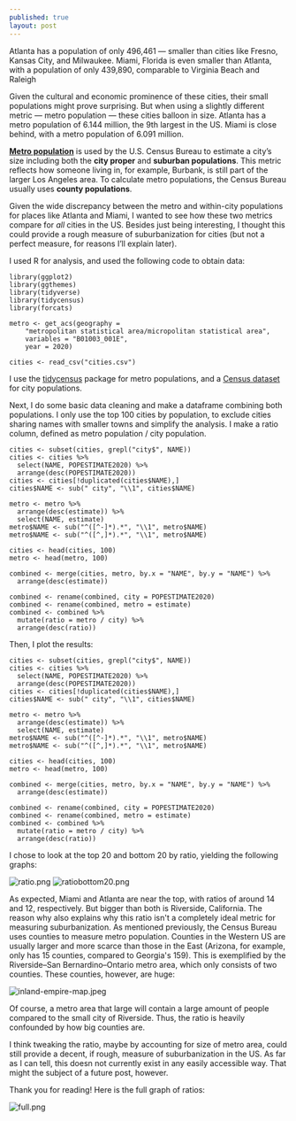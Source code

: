 ```yaml
---
published: true
layout: post
---
```

Atlanta has a population of only 496,461 — smaller than cities like Fresno, Kansas City, and Milwaukee. Miami, Florida is even smaller than Atlanta, with a population of only 439,890, comparable to Virginia Beach and Raleigh 

Given the cultural and economic prominence of these cities, their small populations might prove surprising. But when using a slightly different metric — metro population — these cities balloon in size. Atlanta has a metro population of 6.144 million, the 9th largest in the US. Miami is close behind, with a metro population of 6.091 million.

[**Metro population**](https://www.census.gov/programs-surveys/metro-micro.html) is used by the U.S. Census Bureau to estimate a city’s size including both the **city proper** and **suburban populations**. This metric reflects how someone living in, for example, Burbank, is still part of the larger Los Angeles area. To calculate metro populations, the Census Bureau usually uses **county populations**.

Given the wide discrepancy between the metro and within-city populations for places like Atlanta and Miami, I wanted to see how these two metrics compare for _all_ cities in the US. Besides just being interesting, I thought this could provide a rough measure of suburbanization for cities (but not a perfect measure, for reasons I’ll explain later). 

I used R for analysis, and used the following code to obtain data:

    library(ggplot2)
    library(ggthemes)
    library(tidyverse)
    library(tidycensus)
    library(forcats)
    
    metro <- get_acs(geography = 
		"metropolitan statistical area/micropolitan statistical area",
	    variables = "B01003_001E",
	    year = 2020)
    
    cities <- read_csv("cities.csv")


I use the [tidycensus](https://walker-data.com/tidycensus/) package for metro populations, and a [Census dataset](https://www.census.gov/data/tables/time-series/demo/popest/2020s-total-cities-and-towns.html) for city populations. 

Next, I do some basic data cleaning and make a dataframe combining both populations. I only use the top 100 cities by population, to exclude cities sharing names with smaller towns and simplify the analysis. I make a ratio column, defined as metro population / city population.

    cities <- subset(cities, grepl("city$", NAME))
    cities <- cities %>%
      select(NAME, POPESTIMATE2020) %>%
      arrange(desc(POPESTIMATE2020))
    cities <- cities[!duplicated(cities$NAME),]
    cities$NAME <- sub(" city", "\\1", cities$NAME)
    
    metro <- metro %>%
      arrange(desc(estimate)) %>% 
      select(NAME, estimate)
    metro$NAME <- sub("^([^-]*).*", "\\1", metro$NAME)
    metro$NAME <- sub("^([^,]*).*", "\\1", metro$NAME)
    
    cities <- head(cities, 100)
    metro <- head(metro, 100)
    
    combined <- merge(cities, metro, by.x = "NAME", by.y = "NAME") %>%
      arrange(desc(estimate))
    
    combined <- rename(combined, city = POPESTIMATE2020)
    combined <- rename(combined, metro = estimate)
    combined <- combined %>% 
      mutate(ratio = metro / city) %>% 
      arrange(desc(ratio))
Then, I plot the results: 

    cities <- subset(cities, grepl("city$", NAME))
    cities <- cities %>%
      select(NAME, POPESTIMATE2020) %>%
      arrange(desc(POPESTIMATE2020))
    cities <- cities[!duplicated(cities$NAME),]
    cities$NAME <- sub(" city", "\\1", cities$NAME)
    
    metro <- metro %>%
      arrange(desc(estimate)) %>% 
      select(NAME, estimate)
    metro$NAME <- sub("^([^-]*).*", "\\1", metro$NAME)
    metro$NAME <- sub("^([^,]*).*", "\\1", metro$NAME)
    
    cities <- head(cities, 100)
    metro <- head(metro, 100)
    
    combined <- merge(cities, metro, by.x = "NAME", by.y = "NAME") %>%
      arrange(desc(estimate))
    
    combined <- rename(combined, city = POPESTIMATE2020)
    combined <- rename(combined, metro = estimate)
    combined <- combined %>% 
      mutate(ratio = metro / city) %>% 
      arrange(desc(ratio))

I chose to look at the top 20 and bottom 20 by ratio, yielding the following graphs:

![ratio.png](/assets/ratio.png)
![ratiobottom20.png](/assets/ratiobottom20.png)

As expected, Miami and Atlanta are near the top, with ratios of around 14 and 12, respectively. But bigger than both is Riverside, California. The reason why also explains why this ratio isn't a completely ideal metric for measuring suburbanization. As mentioned previously, the Census Bureau uses counties to measure metro population. Counties in the Western US are usually larger and more scarce than those in the East (Arizona, for example, only has 15 counties, compared to Georgia's 159). This is exemplified by the Riverside–San Bernardino–Ontario metro area, which only consists of two counties. These counties, however, are huge:

![inland-empire-map.jpeg](inland-empire-map.jpeg)

Of course, a metro area that large will contain a large amount of people compared to the small city of Riverside. Thus, the ratio is heavily confounded by how big counties are.

I think tweaking the ratio, maybe by accounting for size of metro area, could still provide a decent, if rough, measure of suburbanization in the US. As far as I can tell, this doesn not currently exist in any easily accessible way. That might the subject of a future post, however.

Thank you for reading! Here is the full graph of ratios:

![full.png](full.png)



